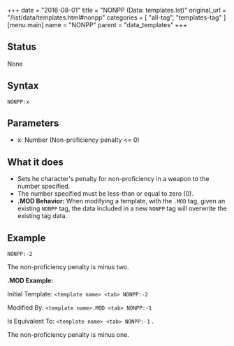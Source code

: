 +++
date = "2016-08-01"
title = "NONPP (Data: templates.lst)"
original_url = "/list/data/templates.html#nonpp"
categories = [ "all-tag", "templates-tag" ]
[menu.main]
    name = "NONPP"
    parent = "data_templates"
+++

## Status

None

## Syntax

`NONPP:x`

## Parameters

-   x: Number (Non-proficiency penalty &lt;= 0)



What it does
------------

-   Sets he character's penalty for non-proficiency in a weapon to the
    number specified.
-   The number specified must be less-than or equal to zero (0).
-   **.MOD Behavior:** When modifying a template, with the `.MOD` tag,
    given an existing `NONPP` tag, the data included in a new `NONPP`
    tag will overwrite the existing tag data.

Example
-------

`NONPP:-2`

The non-proficiency penalty is minus two.

**.MOD Example:**

Initial Template: `<template name> <tab> NONPP:-2`

Modified By: `<template name>.MOD <tab> NONPP:-1`

Is Equivalent To: `<template name> <tab> NONPP:-1` .

The non-proficiency penalty is minus one.

